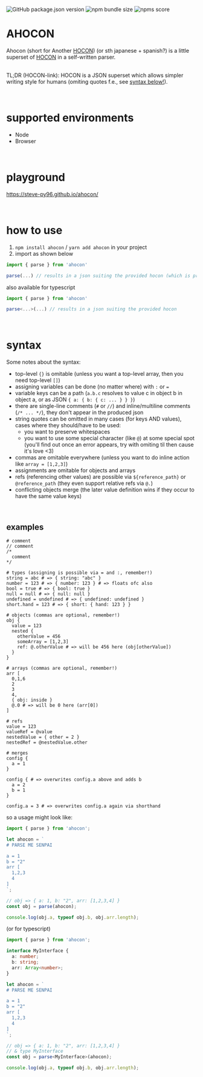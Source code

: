![GitHub package.json version](https://img.shields.io/github/package-json/v/steve-py96/ahocon?style=flat-square&color=000000)
![npm bundle size](https://img.shields.io/bundlephobia/minzip/ahocon?style=flat-square&color=000000)
![npms score](https://img.shields.io/npms-io/final-score/ahocon)

# AHOCON

Ahocon (short for Another [HOCON](https://github.com/lightbend/config/blob/master/HOCON.md)) (or sth japanese + spanish?) is a little superset of [HOCON](https://github.com/lightbend/config/blob/master/HOCON.md) in a self-written parser. <br /> <br />

TL;DR (HOCON-link): HOCON is a JSON superset which allows simpler writing style for humans (omiting quotes f.e., see [syntax below!](#syntax)).

<br />

# supported environments

- Node
- Browser

<br />

# playground

https://steve-py96.github.io/ahocon/

<br />

# how to use

1. `npm install ahocon` / `yarn add ahocon` in your project
1. import as shown below

```js
import { parse } from 'ahocon'

parse(...) // results in a json suiting the provided hocon (which is provided as string)
```

also available for typescript

```ts
import { parse } from 'ahocon'

parse<...>(...) // results in a json suiting the provided hocon
```

<br />

# syntax

Some notes about the syntax:

- top-level `{}` is omitable (unless you want a top-level array, then you need top-level `[]`)
- assigning variables can be done (no matter where) with `:` or `=`
- variable keys can be a path (`a.b.c` resolves to value c in object b in object a, or as JSON `{ a: { b: { c: ... } } }`)
- there are single-line comments (`#` or `//`) and inline/multiline comments (`/* ... */`), they don't appear in the produced json
- string quotes can be omitted in many cases (for keys AND values), cases where they should/have to be used:
  - you want to preserve whitespaces
  - you want to use some special character (like `@`) at some special spot (you'll find out once an error appears, try with omiting til then cause it's love \<3)
- commas are omitable everywhere (unless you want to do inline action like `array = [1,2,3]`)
- assignments are omitable for objects and arrays
- refs (referencing other values) are possible via `${reference_path}` or `@reference_path` (they even support relative refs via `@.`)
- conflicting objects merge (the later value definition wins if they occur to have the same value keys)

<br />

## examples

```
# comment
// comment
/*
  comment
*/

# types (assigning is possible via = and :, remember!)
string = abc # => { string: "abc" }
number = 123 # => { number: 123 } # => floats ofc also
bool = true # => { bool: true }
null = null # => { null: null }
undefined = undefined # => { undefined: undefined }
short.hand = 123 # => { short: { hand: 123 } }

# objects (commas are optional, remember!)
obj {
  value = 123
  nested {
    otherValue = 456
    someArray = [1,2,3]
    ref: @.otherValue # => will be 456 here (obj[otherValue])
  }
}

# arrays (commas are optional, remember!)
arr [
  0,1,6
  2
  3
  4,
  { obj: inside }
  @.0 # => will be 0 here (arr[0])
]

# refs
value = 123
valueRef = @value
nestedValue = { other = 2 }
nestedRef = @nestedValue.other

# merges
config {
  a = 1
}

config { # => overwrites config.a above and adds b
  a = 2
  b = 1
}

config.a = 3 # => overwrites config.a again via shorthand
```

so a usage might look like:

```js
import { parse } from 'ahocon';

let ahocon = `
# PARSE ME SENPAI

a = 1
b = "2"
arr [
  1,2,3
  4
]
`;

// obj => { a: 1, b: "2", arr: [1,2,3,4] }
const obj = parse(ahocon);

console.log(obj.a, typeof obj.b, obj.arr.length);
```

(or for typescript)

```ts
import { parse } from 'ahocon';

interface MyInterface {
  a: number;
  b: string;
  arr: Array<number>;
}

let ahocon = `
# PARSE ME SENPAI

a = 1
b = "2"
arr [
  1,2,3
  4
]
`;

// obj => { a: 1, b: "2", arr: [1,2,3,4] }
// & type MyInterface
const obj = parse<MyInterface>(ahocon);

console.log(obj.a, typeof obj.b, obj.arr.length);
```
